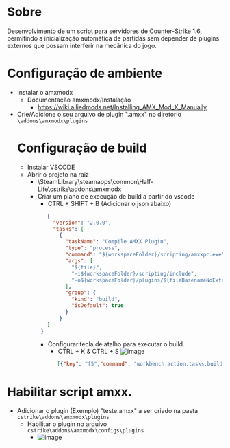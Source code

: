 # Sobre
  Desenvolvimento de um script para servidores de Counter-Strike 1.6, permitindo a inicialização automática de partidas sem depender de plugins externos que possam interferir na mecânica do jogo.
# Configuração de ambiente
  - Instalar o amxmodx
    - Documentação amxmodx/Instalação
      - https://wiki.alliedmods.net/Installing_AMX_Mod_X_Manually    
  - Crie/Adicione o seu arquivo de plugin ".amxx" no diretorio ``\addons\amxmodx\plugins``
      # Configuração de build
      - Instalar VSCODE
      - Abrir o projeto na raiz
        - \SteamLibrary\steamapps\common\Half-Life\cstrike\addons\amxmodx
        - Criar um plano de execução de build a partir do vscode
          - CTRL + SHIFT + B (Adicionar o json abaixo)
           ```json
              {
                "version": "2.0.0",
                "tasks": [
                  {
                    "taskName": "Compile AMXX Plugin",
                    "type": "process",
                    "command": "${workspaceFolder}/scripting/amxxpc.exe",
                    "args": [
                      "${file}",
                      "-i${workspaceFolder}/scripting/include",
                      "-o${workspaceFolder}/plugins/${fileBasenameNoExtension}.amxx"
                    ],
                    "group": {
                      "kind": "build",
                      "isDefault": true
                    }
                  }
              ]
            }
            ```
           - Configurar tecla de atalho para executar o build.
             - CTRL + K & CTRL + S
               ![image](https://github.com/lulumeisterr/pawn-script-automix-cs16/assets/25963928/efea407d-3dc7-4488-b7c7-4c7503287b43)
              ```json
                 [{"key": "f5","command": "workbench.action.tasks.build"}]
              ```
# Habilitar script amxx.
  - Adicionar o plugin (Exemplo) "teste.amxx" a ser criado na pasta ``cstrike\addons\amxmodx\plugins``    
    - Habilitar o plugin no arquivo  ``cstrike\addons\amxmodx\configs\plugins`` 
      - ![image](https://github.com/lulumeisterr/pawn-script-automix-cs16/assets/25963928/95f46a01-051b-4130-8924-288fa02ef479)
   
